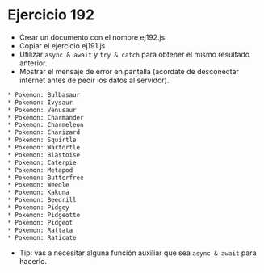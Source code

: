 # Ejercicio 192

- Crear un documento con el nombre ej192.js
- Copiar el ejercicio ej191.js
- Utilizar `async & await` y `try & catch` para obtener el mismo resultado anterior.
- Mostrar el mensaje de error en pantalla (acordate de desconectar internet antes de pedir los datos al servidor).

```bash
* Pokemon: Bulbasaur
* Pokemon: Ivysaur
* Pokemon: Venusaur
* Pokemon: Charmander
* Pokemon: Charmeleon
* Pokemon: Charizard
* Pokemon: Squirtle
* Pokemon: Wartortle
* Pokemon: Blastoise
* Pokemon: Caterpie
* Pokemon: Metapod
* Pokemon: Butterfree
* Pokemon: Weedle
* Pokemon: Kakuna
* Pokemon: Beedrill
* Pokemon: Pidgey
* Pokemon: Pidgeotto
* Pokemon: Pidgeot
* Pokemon: Rattata
* Pokemon: Raticate
```

- Tip: vas a necesitar alguna función auxiliar que sea `async & await` para hacerlo.
